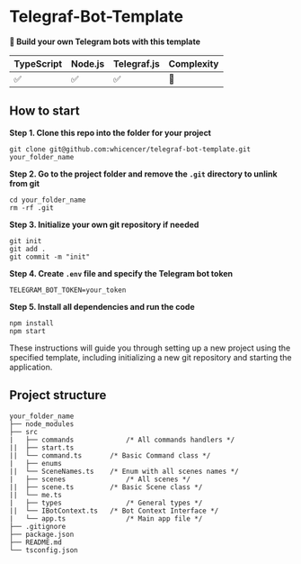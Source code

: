 
# Telegraf-Bot-Template

**🤖 Build your own Telegram bots with this template**

| TypeScript | Node.js | Telegraf.js | Complexity |
|------------|---------| ----------- | ---------- |
|     ✅     |   ✅    |     ✅      |     🚫     |


## How to start
**Step 1. Clone this repo into the folder for your project**

    git clone git@github.com:whicencer/telegraf-bot-template.git your_folder_name
**Step 2. Go to the project folder and remove the `.git` directory to unlink from git**
```
cd your_folder_name
rm -rf .git
```
**Step 3. Initialize your own git repository if needed**
```
git init
git add .
git commit -m "init"
```
**Step 4. Create `.env` file and specify the Telegram bot token**
```
TELEGRAM_BOT_TOKEN=your_token
```
**Step 5. Install all dependencies and run the code**
```
npm install
npm start
```
These instructions will guide you through setting up a new project using the specified template, including initializing a new git repository and starting the application.
## Project structure

```
your_folder_name
├── node_modules
├── src
|   ├── commands			 /* All commands handlers */
||	├── start.ts
||	└── command.ts		 /* Basic Command class */
|   ├── enums
||	└── SceneNames.ts	 /* Enum with all scenes names */
|   ├── scenes				 /* All scenes */
||	├── scene.ts		 /* Basic Scene class */
||	└── me.ts
|   ├── types				 /* General types */
||	└── IBotContext.ts	 /* Bot Context Interface */
|   └── app.ts				 /* Main app file */
├── .gitignore
├── package.json
├── README.md
└── tsconfig.json

```
